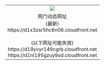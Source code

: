 ﻿<table>
  <tr></tr>
  <tr><td colspan=2 align=center><img src="https://d1x3zsr5hc6n06.cloudfront.net/Up/oGate.jpg" /></td></tr>
  <tr><td colspan=2 align=center>网门动态网址<br/>(最新)
<br>https://d1x3zsr5hc6n06.cloudfront.net
<br/><br/>(以下网址可能失效)
<br>https://d19yvyr149cgrb.cloudfront.net
<br>https://d1nl195gzuy9sd.cloudfront.net
    </td>
  </tr>
</table>
